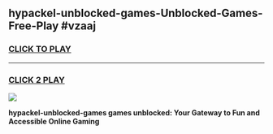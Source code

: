 
## hypackel-unblocked-games-Unblocked-Games-Free-Play #vzaaj
<h3>
<a href="https://us.freeplayer.one?title=hypackel-unblocked-games&ref=9M">CLICK TO PLAY</a></h3>
<hr>

<h3>
<a href="https://us.freeplayer.one?title=hypackel-unblocked-games&ref=9M">CLICK 2 PLAY</a>
  
</h3>

<a href="https://us.freeplayer.one?title=hypackel-unblocked-games&ref=9M"><img src="https://clearcache.store/games.png"></a>


**hypackel-unblocked-games games unblocked: Your Gateway to Fun and Accessible Online Gaming**
